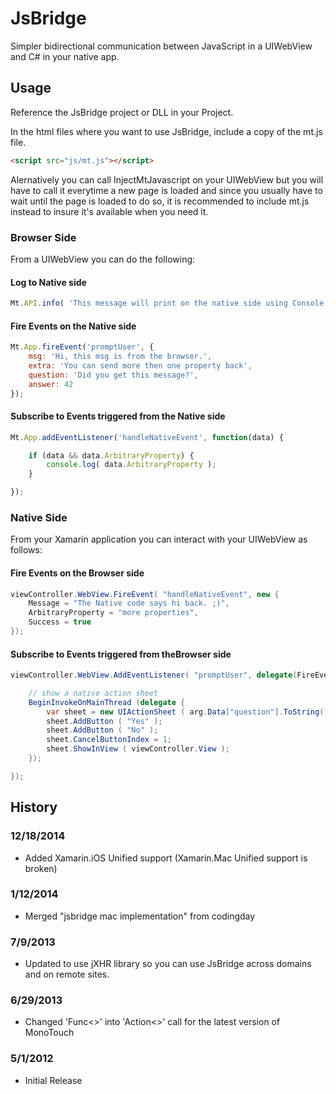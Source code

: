 # JsBridge

Simpler bidirectional communication between JavaScript in a UIWebView and C# in your native app.

## Usage

Reference the JsBridge project or DLL in your Project.

In the html files where you want to use JsBridge, include a copy of the mt.js file.

```html
<script src="js/mt.js"></script>
```

Alernatively you can call InjectMtJavascript on your UIWebView but you will have to call it everytime a new page is loaded and since you usually have to wait until the page is loaded to do so, it is recommended to include mt.js instead to insure it's available when you need it.

### Browser Side

From a UIWebView you can do the following:

#### Log to Native side 

```javascript
Mt.API.info( 'This message will print on the native side using Console.WriteLine' );
```

#### Fire Events on the Native side 

```javascript
Mt.App.fireEvent('promptUser', { 
    msg: 'Hi, this msg is from the browser.',
    extra: 'You can send more then one property back',
    question: 'Did you get this message?',
    answer: 42
});
```

#### Subscribe to Events triggered from the Native side 

```javascript
Mt.App.addEventListener('handleNativeEvent', function(data) {

    if (data && data.ArbitraryProperty) {
	    console.log( data.ArbitraryProperty );
    }

});
```

### Native Side

From your Xamarin application you can interact with your UIWebView as follows:

#### Fire Events on the Browser side 

```c#
viewController.WebView.FireEvent( "handleNativeEvent", new {
	Message = "The Native code says hi back. ;)",
    ArbitraryProperty = "more properties",
    Success = true
});
```

#### Subscribe to Events triggered from theBrowser side 

```c#
viewController.WebView.AddEventListener( "promptUser", delegate(FireEventData arg) {

    // show a native action sheet
    BeginInvokeOnMainThread (delegate { 
        var sheet = new UIActionSheet ( arg.Data["question"].ToString() );
        sheet.AddButton ( "Yes" );
        sheet.AddButton ( "No" );
        sheet.CancelButtonIndex = 1;
        sheet.ShowInView ( viewController.View );
    });

});
```


## History 

### 12/18/2014
* Added Xamarin.iOS Unified support (Xamarin.Mac Unified support is broken)

### 1/12/2014
* Merged "jsbridge mac implementation" from codingday

### 7/9/2013 
* Updated to use jXHR library so you can use JsBridge across domains and on remote sites.

### 6/29/2013 
* Changed 'Func<>' into 'Action<>' call for the latest version of MonoTouch

### 5/1/2012 
* Initial Release
